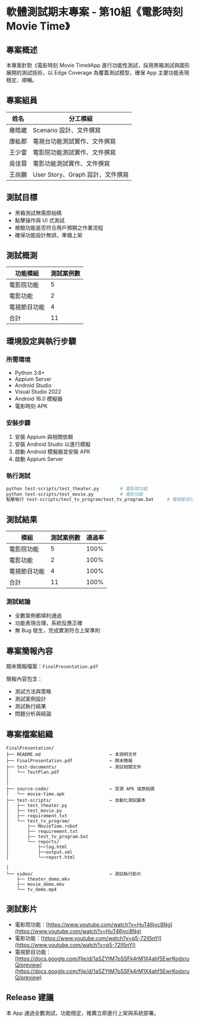 # 軟體測試期末專案 - 第10組《電影時刻 Movie Time》

## 專案概述

本專案針對《電影時刻 Movie Time》App 進行功能性測試，採用黑箱測試與圖形展開的測試技術，以 Edge Coverage 為覆蓋測試模型，確保 App 主要功能表現穩定、順暢。

## 專案組員

| 姓名  | 分工模組                     |
| --- | ------------------------ |
| 雍皓崴 | Scenario 設計、文件撰寫         |
| 康紘郡 | 電視台功能測試實作、文件撰寫           |
| 王少雷 | 電影院功能測試實作、文件撰寫           |
| 吳佳蓉 | 電影功能測試實作、文件撰寫            |
| 王尚鵬 | User Story、Graph 設計、文件撰寫 |

## 測試目標

- 黑箱測試無需原始碼
- 點擊操作與 UI 式測試
- 檢驗功能是否符合用戶預期之作業流程
- 確保功能設計無誤，準備上架

## 測試概測

| 功能模組   | 測試案例數 |
| ------ | ----- |
| 電影院功能  | 5     |
| 電影功能   | 2     |
| 電視節目功能 | 4     |
| 合計     | 11    |

## 環境設定與執行步驟

### 所需環境

- Python 3.8+
- Appium Server
- Android Studio 
- Visual Studio 2022
- Android 16.0 模擬器
- 電影時刻 APK

### 安裝步驟

1. 安裝 Appium 與相關依賴
2. 安裝 Android Studio 以進行模擬
3. 啟動 Android 模擬器並安裝 APK
4. 啟動 Appium Server

### 執行測試

```bash
python test-scripts/test_theater.py        # 電影院功能
python test-scripts/test_movie.py          # 電影功能
點擊執行 test-scripts/test_tv_program/test_tv_program.bat     # 電視節目功能
```

## 測試結果

| 模組     | 測試案例數 | 通過率  |
|  ------- | --------- | ------ |
| 電影院功能   | 5     | 100% |
| 電影功能     | 2     | 100% |
| 電視節目功能 | 4     | 100% |
| 合計         | 11    | 100% |

### 測試結論

- 全數案例都順利通過
- 功能表現合理，系統反應正確
- 無 Bug 發生，完成實測符合上架準則

## 專案簡報內容

期末簡報檔案：`FinalPresentation.pdf`

簡報內容包含：
- 測試方法與策略
- 測試案例設計
- 測試執行結果
- 問題分析與結論

## 專案檔案組織

```
FinalPresentation/
├── README.md                          ← 本說明文件
├── FinalPresentation.pdf              ← 期末簡報
├── test-documents/                    ← 測試相關文件
│   └── TestPlan.pdf
│   
│   
├── source-code/                       ← 受測 APK 或原始碼
│   └── movie-time.apk
├── test-scripts/                      ← 自動化測試腳本
│   ├── test_theater.py
│   ├── test_movie.py
│   ├── requirement.txt
│   └── test_tv_program/
│       ├── MovieTime.robot
│       ├── requirement.txt
│       ├── test_tv_program.bat
│       └── reports/
│           ├──log.html
│           ├──output.xml
│           └──report.html
                       
│   
└── video/                             ← 測試執行影片
    ├── theater_demo.mkv
    ├── movie_demo.mkv
    └── tv_demo.mp4
```

## 測試影片

- 電影院功能：[https://www.youtube.com/watch?v=HuT46jvc8Ng](https://www.youtube.com/watch?v=HuT46jvc8Ng)
- 電影功能：[https://www.youtube.com/watch?v=p5-72Il5nYI](https://www.youtube.com/watch?v=p5-72Il5nYI)
- 電視節目功能：[https://docs.google.com/file/d/1aSZYtM7pSSFk4rM1X4ahf5EwrKodxruQ/preview](https://docs.google.com/file/d/1aSZYtM7pSSFk4rM1X4ahf5EwrKodxruQ/preview)

## Release 建議

本 App 通過全數測試，功能穩定，推薦立即進行上架與系統部署。

